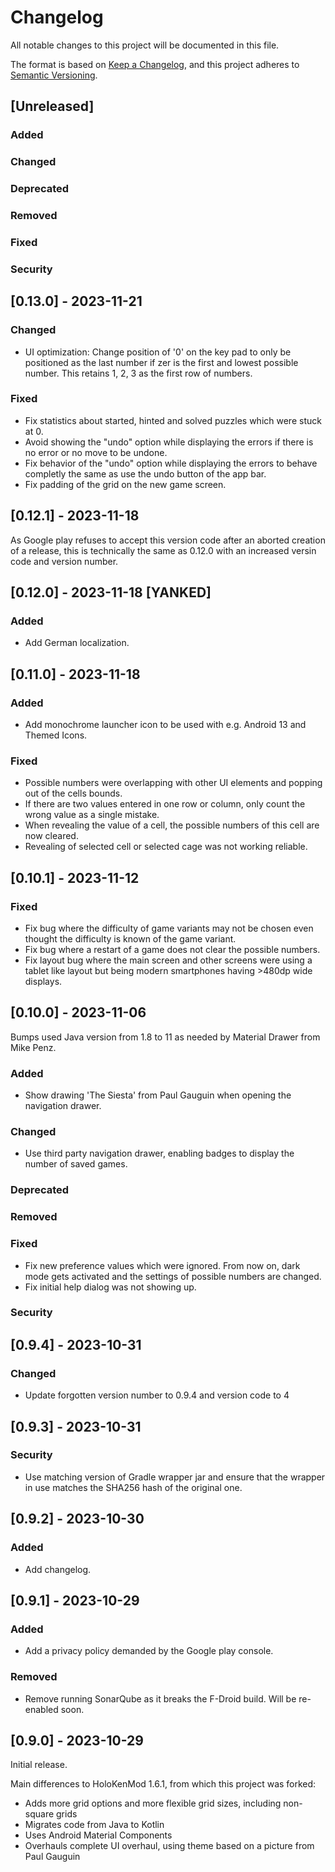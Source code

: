 # Changelog

All notable changes to this project will be documented in this file.

The format is based on [Keep a Changelog](https://keepachangelog.com/en/1.0.0/),
and this project adheres to [Semantic Versioning](https://semver.org/spec/v2.0.0.html).

## [Unreleased]

### Added

### Changed

### Deprecated

### Removed

### Fixed

### Security

## [0.13.0] - 2023-11-21

### Changed

- UI optimization: Change position of '0' on the key pad to only be positioned as the last number if zer is the first and lowest possible number. This retains 1, 2, 3 as the first row of numbers.

### Fixed

- Fix statistics about started, hinted and solved puzzles which were stuck at 0.
- Avoid showing the "undo" option while displaying the errors if there is no error or no move to be undone.
- Fix behavior of the "undo" option while displaying the errors to behave completly the same as use the undo button of the app bar.
- Fix padding of the grid on the new game screen.

## [0.12.1] - 2023-11-18

As Google play refuses to accept this version code after an aborted creation of a release, this is technically the same as 0.12.0 with an increased versin code and version number.

## [0.12.0] - 2023-11-18 [YANKED]

### Added

- Add German localization.

## [0.11.0] - 2023-11-18

### Added

- Add monochrome launcher icon to be used with e.g. Android 13 and Themed Icons.

### Fixed

- Possible numbers were overlapping with other UI elements and popping out of the cells bounds.
- If there are two values entered in one row or column, only count the wrong value as a single mistake.
- When revealing the value of a cell, the possible numbers of this cell are now cleared.
- Revealing of selected cell or selected cage was not working reliable.

## [0.10.1] - 2023-11-12

### Fixed

- Fix bug where the difficulty of game variants may not be chosen even thought the difficulty is known of the game variant.
- Fix bug where a restart of a game does not clear the possible numbers.
- Fix layout bug where the main screen and other screens were using a tablet like layout but being modern smartphones having >480dp wide displays.

## [0.10.0] - 2023-11-06

Bumps used Java version from 1.8 to 11 as needed by Material Drawer from Mike Penz.

### Added

- Show drawing 'The Siesta' from Paul Gauguin when opening the navigation drawer.

### Changed

- Use third party navigation drawer, enabling badges to display the number of saved games.

### Deprecated

### Removed

### Fixed

- Fix new preference values which were ignored. From now on, dark mode gets activated and the settings of possible numbers are changed.
- Fix initial help dialog was not showing up.

### Security

## [0.9.4] - 2023-10-31

### Changed

- Update forgotten version number to 0.9.4 and version code to 4

## [0.9.3] - 2023-10-31

### Security

- Use matching version of Gradle wrapper jar and ensure that the wrapper in use matches the SHA256 hash of the original one. 

## [0.9.2] - 2023-10-30

### Added

- Add changelog.

## [0.9.1] - 2023-10-29

### Added

- Add a privacy policy demanded by the Google play console.

### Removed

- Remove running SonarQube as it breaks the F-Droid build. Will be re-enabled soon.

## [0.9.0] - 2023-10-29

Initial release.

Main differences to HoloKenMod 1.6.1, from which this project was forked:
- Adds more grid options and more flexible grid sizes, including non-square grids
- Migrates code from Java to Kotlin
- Uses Android Material Components
- Overhauls complete UI overhaul, using theme based on a picture from Paul Gauguin
